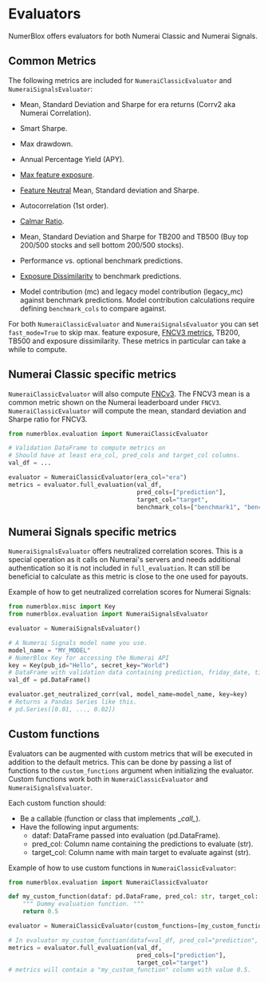 # Evaluators

NumerBlox offers evaluators for both Numerai Classic and Numerai Signals.

## Common Metrics

The following metrics are included for `NumeraiClassicEvaluator` and `NumeraiSignalsEvaluator`:

- Mean, Standard Deviation and Sharpe for era returns (Corrv2 aka Numerai Correlation).

- Smart Sharpe.

- Max drawdown.

- Annual Percentage Yield (APY).

- [Max feature exposure](https://forum.numer.ai/t/model-diagnostics-feature-exposure/899).

- [Feature Neutral](https://docs.numer.ai/tournament/feature-neutral-correlation) Mean, Standard deviation and Sharpe.

- Autocorrelation (1st order).

- [Calmar Ratio](https://www.investopedia.com/terms/c/calmarratio.asp).

- Mean, Standard Deviation and Sharpe for TB200 and TB500 (Buy top 200/500 stocks and sell bottom 200/500 stocks).

- Performance vs. optional benchmark predictions.

- [Exposure Dissimilarity](https://forum.numer.ai/t/true-contribution-details/5128/4) to benchmark predictions.

- Model contribution (mc) and legacy model contribution (legacy_mc) against benchmark predictions. Model contribution calculations require defining `benchmark_cols` to compare against.

For both `NumeraiClassicEvaluator` and `NumeraiSignalsEvaluator` you can set `fast_mode=True` to skip max. feature exposure, [FNCV3 metrics](https://docs.numer.ai/numerai-tournament/scoring/feature-neutral-correlation#fnc-on-the-website), TB200, TB500 and exposure dissimilarity. These metrics in particular can take a while to compute.

## Numerai Classic specific metrics

`NumeraiClassicEvaluator` will also compute [FNCv3](https://docs.numer.ai/numerai-tournament/scoring/feature-neutral-correlation#fnc-on-the-website). The FNCV3 mean is a common metric shown on the Numerai leaderboard under `FNCV3`. `NumeraiClassicEvaluator` will compute the mean, standard deviation and Sharpe ratio for FNCV3. 

```py
from numerblox.evaluation import NumeraiClassicEvaluator

# Validation DataFrame to compute metrics on
# Should have at least era_col, pred_cols and target_col columns.
val_df = ...

evaluator = NumeraiClassicEvaluator(era_col="era")
metrics = evaluator.full_evaluation(val_df, 
                                    pred_cols=["prediction"], 
                                    target_col="target",
                                    benchmark_cols=["benchmark1", "benchmark2"])
```

## Numerai Signals specific metrics

`NumeraiSignalsEvaluator` offers neutralized correlation scores. This is a special operation as it calls on Numerai's servers and needs additional authentication so it is not included in `full_evaluation`. It can still be beneficial to calculate as this metric is close to the one used for payouts.

Example of how to get neutralized correlation scores for Numerai Signals:
```py
from numerblox.misc import Key
from numerblox.evaluation import NumeraiSignalsEvaluator

evaluator = NumeraiSignalsEvaluator()

# A Numerai Signals model name you use.
model_name = "MY_MODEL"
# NumerBlox Key for accessing the Numerai API
key = Key(pub_id="Hello", secret_key="World")
# DataFrame with validation data containing prediction, friday_date, ticker and data_type columns
val_df = pd.DataFrame()

evaluator.get_neutralized_corr(val, model_name=model_name, key=key)
# Returns a Pandas Series like this.
# pd.Series([0.01, ..., 0.02])
```

## Custom functions

Evaluators can be augmented with custom metrics that will be executed in addition to the default metrics. This can be done by passing a list of functions to the `custom_functions` argument when initializing the evaluator. Custom functions work both in `NumeraiClassicEvaluator` and `NumeraiSignalsEvaluator`.

Each custom function should:
- Be a callable (function or class that implements \__call\__).
- Have the following input arguments:
    - dataf: DataFrame passed into evaluation (pd.DataFrame).
    - pred_col: Column name containing the predictions to evaluate (str).
    - target_col: Column name with main target to evaluate against (str).


Example of how to use custom functions in `NumeraiClassicEvaluator`:
```py
from numerblox.evaluation import NumeraiClassicEvaluator

def my_custom_function(dataf: pd.DataFrame, pred_col: str, target_col: str) -> float:
    """ Dummy evaluation function. """
    return 0.5

evaluator = NumeraiClassicEvaluator(custom_functions=[my_custom_function])

# In evaluator my_custom_function(dataf=val_df, pred_col="prediction", target_col="target") is called.
metrics = evaluator.full_evaluation(val_df, 
                                    pred_cols=["prediction"], 
                                    target_col="target")
# metrics will contain a "my_custom_function" column with value 0.5.
```